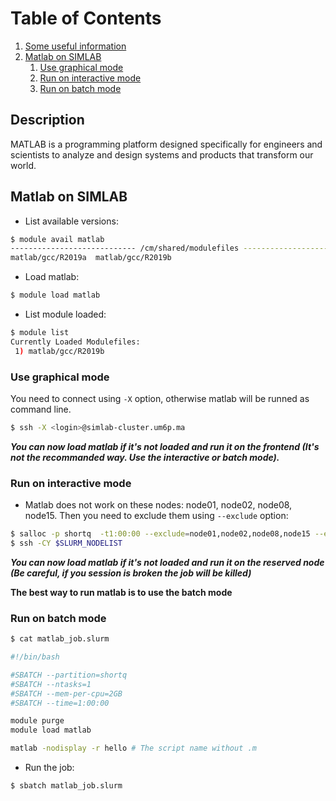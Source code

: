 # Table of Contents
1. [Some useful information](#1)
2. [Matlab on SIMLAB](#2)
   1. [Use graphical mode](#3)
   2. [Run on interactive mode](#4)
   3. [Run on batch mode](#5)

## Description <a name="1"></a>
MATLAB is a programming platform designed specifically for engineers and scientists to analyze and design systems and products that transform our world.

## Matlab on SIMLAB <a name="2"></a>

- List available versions:

```sh
$ module avail matlab
---------------------------- /cm/shared/modulefiles ----------------------------
matlab/gcc/R2019a  matlab/gcc/R2019b  
```
- Load matlab:
```sh
$ module load matlab
```
- List module loaded:

```sh
$ module list
Currently Loaded Modulefiles:
 1) matlab/gcc/R2019b  
```

### Use graphical mode <a name="3"></a>

You need to connect using `-X` option, otherwise matlab will be runned as command line.

```sh
$ ssh -X <login>@simlab-cluster.um6p.ma 
```
***You can now load matlab if it's not loaded and run it on the frontend (It's not the recommanded way. Use the interactive or batch mode).***

### Run on interactive mode <a name="4"></a>
- Matlab does not work on these nodes: node01, node02, node08, node15. Then you need to exclude them using `--exclude` option:
```sh
$ salloc -p shortq  -t1:00:00 --exclude=node01,node02,node08,node15 --exclusive -N 1 -n 1 
$ ssh -CY $SLURM_NODELIST
```
***You can now load matlab if it's not loaded and run it on the reserved node (**Be careful, if you session is broken the job will be killed**)***

**The best way to run matlab is to use the batch mode**

### Run on batch mode <a name="5"></a>
```sh
$ cat matlab_job.slurm

#!/bin/bash

#SBATCH --partition=shortq
#SBATCH --ntasks=1
#SBATCH --mem-per-cpu=2GB
#SBATCH --time=1:00:00

module purge
module load matlab

matlab -nodisplay -r hello # The script name without .m
```
- Run the job:

```sh
$ sbatch matlab_job.slurm
```

